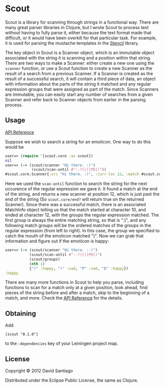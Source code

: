 # Scout

Scout is a library for scanning through strings in a functional
way. There are many great parser libraries in Clojure, but I wrote
Scout to process text without having to fully parse it, either because
the text format made that difficult, or it would have been overkill
for that particular task. For example, it is used for parsing the
mustache templates in the
[Stencil](http://github.com/davidsantiago/stencil) library.

The key object in Scout is a Scanner object, which is an immutable
object associated with the string it is scanning and a position within
that string. There are two ways to make a Scanner: either create a new
one using the `scanner` function, or use a Scout function to create a
new Scanner as the result of a search from a previous Scanner. If a
Scanner is created as the result of a successful search, it will
contain a third piece of data, an object with information about the
parts of the string it matched and any regular expression groups that
were assigned as part of the match. Since Scanners are immutable, you
can easily start any number of searches from a given Scanner and refer
back to Scanner objects from earlier in the parsing process.

## Usage

[API Reference](http://davidsantiago.github.com/scout)

Suppose we wish to search a string for an emoticon. One way to do this would be

```clojure
user=> (require '[scout.core :as scout])
nil
user=> (-> (scout/scanner "Hi there. :)")
            (scout/scan-until #":-?([()PD])"))
#scout.core.Scanner{:src "Hi there. :)", :curr-loc 12, :match #scout.core.MatchInfo{:start 10, :end 12, :groups [":)" ")"]}}
```

Here we used the `scan-until` function to search the string for the
next occurence of the regular expression we gave it. It found a match
at the end of the string, and returns a new scanner at position 12,
which is just past the end of the string (So `scout.core/end?` will
return true on the returned Scanner). Since there was a successful
match, there is an associated MatchInfo object telling us that the
match started at character 10, and ended at character 12, with the
groups the regular expression matched. The first group is always the
entire matching string, so that is ":)", and any following match
groups will be the ordered matches of the groups in the regular
expression (from left to right). In this case, the group we specified
to catch the mouth of the emoticon matched ")". Now we can grab that
information and figure out if the emoticon is happy:

```clojure
user=> (-> (scout/scanner "Hi there. :-)")
           (scout/scan-until #":-?([()PD])")
           (scout/groups)
           (nth 1)
           {")" :happy, "(" :sad, "P" :sad, "D" :happy})
:happy
```

There are many more functions in Scout to help you parse, including
functions to scan for a match only at a given position, look ahead,
find pieces of the string before and after a match, skip to the
beginning of a match, and more. Check the
[API Reference](http://davidsantiago.github.com/scout) for the
details.

## Obtaining

Add 

    [scout "0.1.0"]
    
to the `:dependencies` key of your Leiningen project map.

## License

Copyright © 2012 David Santiago

Distributed under the Eclipse Public License, the same as Clojure.
